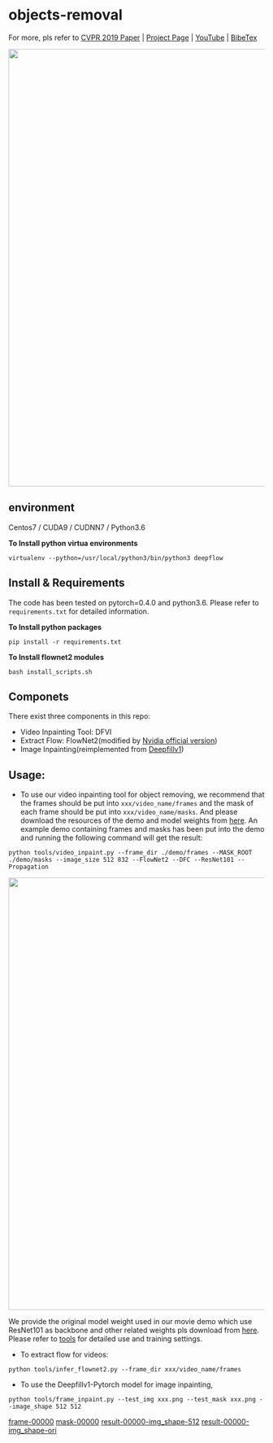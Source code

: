 # objects-removal

For more, pls refer to
[CVPR 2019 Paper](https://arxiv.org/abs/1905.02884) | [Project Page](https://nbei.github.io/video-inpainting.html) | [YouTube](https://www.youtube.com/watch?v=LIJPUsrwx5E) | [BibeTex](#citing)

<img src="https://github.com/nbei/Deep-Flow-Guided-Video-Inpainting/blob/master/gif/captain.gif" width="860"/>

## environment

Centos7 / CUDA9 / CUDNN7 / Python3.6

**To Install python virtua environments**
```
virtualenv --python=/usr/local/python3/bin/python3 deepflow
```
## Install & Requirements
The code has been tested on pytorch=0.4.0 and python3.6. Please refer to `requirements.txt` for detailed information. 

**To Install python packages**
```
pip install -r requirements.txt
```
**To Install flownet2 modules**
```
bash install_scripts.sh
```
## Componets
There exist three components in this repo:
* Video Inpainting Tool: DFVI
* Extract Flow: FlowNet2(modified by [Nvidia official version](https://github.com/NVIDIA/flownet2-pytorch/tree/python36-PyTorch0.4))
* Image Inpainting(reimplemented from [Deepfillv1](https://github.com/JiahuiYu/generative_inpainting))

## Usage:
* To use our video inpainting tool for object removing, we recommend that the frames should be put into `xxx/video_name/frames`
and the mask of each frame should be put into `xxx/video_name/masks`. 
And please download the resources of the demo and model weights from [here](https://drive.google.com/drive/folders/1a2FrHIQGExJTHXxSIibZOGMukNrypr_g?usp=sharing).
An example demo containing frames and masks has been put into the demo and running the following command will get the result:
```
python tools/video_inpaint.py --frame_dir ./demo/frames --MASK_ROOT ./demo/masks --image_size 512 832 --FlowNet2 --DFC --ResNet101 --Propagation 
```
<img src="https://github.com/nbei/Deep-Flow-Guided-Video-Inpainting/blob/master/gif/flamingo.gif" width="850"/>

We provide the original model weight used in our movie demo which use ResNet101 as backbone and other related weights pls download from [here](). 
Please refer to [tools](https://github.com/nbei/release-DFVI/tree/master/tools) for detailed use and training settings. 
* To extract flow for videos:
```
python tools/infer_flownet2.py --frame_dir xxx/video_name/frames
```
* To use the Deepfillv1-Pytorch model for image inpainting,
```
python tools/frame_inpaint.py --test_img xxx.png --test_mask xxx.png --image_shape 512 512
```
[frame-00000](./demo/frame_inpaint/00000.jpg) 
[mask-00000](./demo/frame_inpaint/00000.png) 
[result-00000-img_shape-512](./demo/frame_inpaint/res_00000.png) 
[result-00000-img_shape-ori](./demo/frame_inpaint/res_00000_ori.png) 



